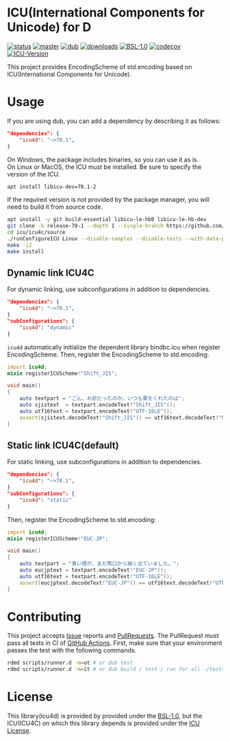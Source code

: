 # ICU(International Components for Unicode) for D
[![status](https://github.com/shoo/icu4d/workflows/status/badge.svg)](https://github.com/shoo/icu4d/actions?query=workflow%3Astatus)
[![master](https://github.com/shoo/icu4d/workflows/master/badge.svg)](https://github.com/shoo/icu4d/actions?query=workflow%3Amaster)
[![dub](https://img.shields.io/dub/v/icu4d.svg?cacheSeconds=3600)](https://code.dlang.org/packages/icu4d)
[![downloads](https://img.shields.io/dub/dt/icu4d.svg?cacheSeconds=3600)](https://code.dlang.org/packages/icu4d)
[![BSL-1.0](http://img.shields.io/badge/license-BSL--1.0-blue.svg?style=flat)](./LICENSE)
[![codecov](https://codecov.io/gh/shoo/icu4d/branch/master/graph/badge.svg)](https://codecov.io/gh/shoo/icu4d)
[![ICU-Version](http://img.shields.io/badge/icu%20version-70.1-green.svg?style=flat)](https://github.com/unicode-org/icu/releases/tag/release-70-1)

This project provides EncodingScheme of std.encoding based on ICU(International Components for Unicode).

# Usage

If you are using dub, you can add a dependency by describing it as follows:

```json
"dependencies": {
    "icu4d": "~>70.1",
}
```

On Windows, the package includes binaries, so you can use it as is.  
On Linux or MacOS, the ICU must be installed. Be sure to specify the version of the ICU.

```sh
apt install libicu-dev=70.1-2
```

If the required version is not provided by the package manager, you will need to build it from source code.

```sh
apt install -y git build-essential libicu-le-hb0 libicu-le-hb-dev
git clone -b release-70-1 --depth 1 --single-branch https://github.com/unicode-org/icu.git
cd icu/icu4c/source
./runConfigureICU Linux --disable-samples --disable-tests --with-data-packaging=library
make -j2
make install
```

## Dynamic link ICU4C
For dynamic linking, use subconfigurations in addition to dependencies.

```json
"dependencies": {
    "icu4d": "~>70.1",
}
"subConfigurations": {
    "icu4d": "dynamic"
}
```

`icu4d` automatically initialize the dependent library bindbc.icu when register EncodingScheme.
Then, register the EncodingScheme to std.encoding:

```d
import icu4d;
mixin registerICUScheme!"Shift_JIS";

void main()
{
    auto textpart = "ごん、お前だったのか。いつも栗をくれたのは";
    auto sjistext  = textpart.encodeText!"Shift_JIS"();
    auto utf16text = textpart.encodeText!"UTF-16LE"();
    assert(sjistext.decodeText!"Shift_JIS"() == utf16text.decodeText!"UTF-16LE"());
}
```

## Static link ICU4C(default)
For static linking, use subconfigurations in addition to dependencies.

```json
"dependencies": {
    "icu4d": "~>70.1",
}
"subConfigurations": {
    "icu4d": "static"
}
```

Then, register the EncodingScheme to std.encoding:

```d
import icu4d;
mixin registerICUScheme!"EUC-JP";

void main()
{
    auto textpart = "青い煙が、まだ筒口から細く出ていました。";
    auto eucjptext = textpart.encodeText!"EUC-JP"();
    auto utf16text = textpart.encodeText!"UTF-16LE"();
    assert(eucjptext.decodeText!"EUC-JP"() == utf16text.decodeText!"UTF-16LE"());
}
```

# Contributing
This project accepts [Issue](https://github.com/shoo/icu4d/issues) reports and [PullRequests](https://github.com/shoo/icu4d/pulls).
The PullRequest must pass all tests in CI of [GitHub Actions](https://github.com/shoo/icu4d/actions).
First, make sure that your environment passes the test with the following commands.

```sh
rdmd scripts/runner.d -m=ut # or dub test
rdmd scripts/runner.d -m=it # or dub build / test / run for all ./testcases/* directories.
```

# License

This library(icu4d) is provided by provided under the [BSL-1.0](./LICENSE), but the ICU(ICU4C) on which this library depends is provided under the [ICU License](https://github.com/unicode-org/icu/blob/master/icu4c/LICENSE).
